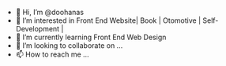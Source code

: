 - 👋 Hi, I’m @doohanas
- 👀 I’m interested in Front End Website| Book | Otomotive | Self-Development | 
- 🌱 I’m currently learning Front End Web Design
- 💞️ I’m looking to collaborate on ...
- 📫 How to reach me ...

<!---
doohanas/doohanas is a ✨ special ✨ repository because its `README.md` (this file) appears on your GitHub profile.
You can click the Preview link to take a look at your changes.
--->
